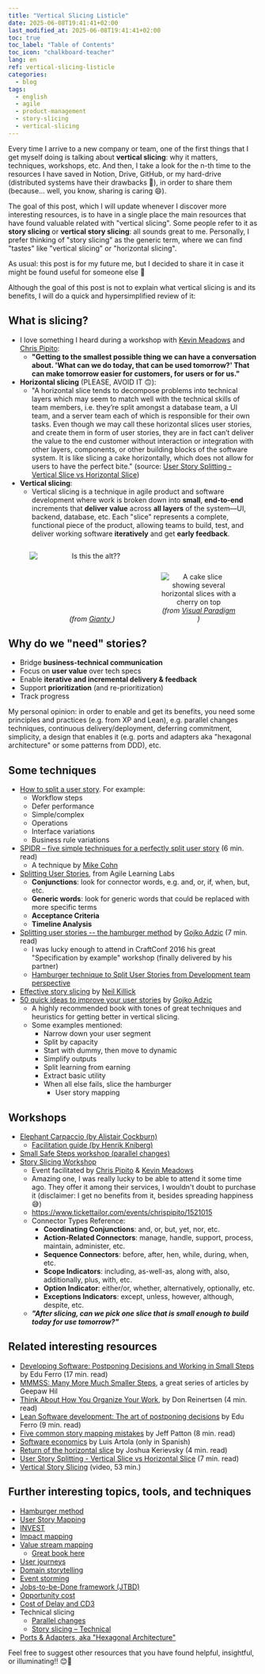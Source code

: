 ```yaml
---
title: "Vertical Slicing Listicle"
date: 2025-06-08T19:41:41+02:00
last_modified_at: 2025-06-08T19:41:41+02:00
toc: true
toc_label: "Table of Contents"
toc_icon: "chalkboard-teacher"
lang: en
ref: vertical-slicing-listicle
categories:
  - blog
tags:
  - english
  - agile
  - product-management
  - story-slicing
  - vertical-slicing
---
```


Every time I arrive to a new company or team, one of the first things that I get myself doing is talking about **vertical slicing**: why it matters, techniques, workshops, etc. And then, I take a look for the n-th time to the resources I have saved in Notion, Drive, GitHub, or my hard-drive (distributed systems have their drawbacks 🤣), in order to share them (because... well, you know, sharing is caring 😄).

The goal of this post, which I will update whenever I discover more interesting resources, is to have in a single place the main resources that have found valuable related with "vertical slicing". Some people refer to it as **story slicing** or **vertical story slicing**: all sounds great to me. Personally, I prefer thinking of "story slicing" as the generic term, where we can find "tastes" like "vertical slicing" or "horizontal slicing".

As usual: this post is for my future me, but I decided to share it in case it might be found useful for someone else 🙏

Although the goal of this post is not to explain what vertical slicing is and its benefits, I will do a quick and hypersimplified review of it:

## What is slicing?

- I love something I heard during a workshop with [Kevin Meadows](https://sessionize.com/kevin-meadows) and [Chris Pipito](https://chrispipito.com/):
  - **"Getting to the smallest possible thing we can have a conversation about. 'What can we do today, that can be used tomorrow?' That can make tomorrow easier for customers, for users or for us."**
- **Horizontal slicing** (PLEASE, AVOID IT 🙃):
  - "A horizontal slice tends to decompose problems into technical layers which may seem to match well with the technical skills of team members, i.e. they’re split amongst a database team, a UI team, and a server team each of which is responsible for their own tasks.
  Even though we may call these horizontal slices user stories, and create them in form of user stories, they are in fact can’t deliver the value to the end customer without interaction or integration with other layers, components, or other building blocks of the software system. It is like slicing a cake horizontally, which does not allow for users to have the perfect bite." (source: [User Story Splitting - Vertical Slice vs Horizontal Slice](https://www.visual-paradigm.com/scrum/user-story-splitting-vertical-slice-vs-horizontal-slice/))
- **Vertical slicing**:
  - Vertical slicing is a technique in agile product and software development where work is broken down into **small**, **end-to-end** increments that **deliver value** across **all layers** of the system—UI, backend, database, etc. Each "slice" represents a complete, functional piece of the product, allowing teams to build, test, and deliver working software **iteratively** and get **early feedback**.

<div style="display: flex;
            align-items: stretch;
            justify-content: center;
            gap: 1em;
            margin: 2em 0;">
  <figure style="display: flex;
                 flex-direction: column;
                 justify-content: space-between;
                 margin: 0;
                 text-align: center;
                 width: 50%;">
    <img src="{{ '/assets/images/vertical_slicing_1.png' | relative_url }}"
         alt="Is this the alt??"
         style="max-width:100%; height:auto;">
    <figcaption style="width: 100%; text-align: center; margin: 0;">
      <em>(from <a href="https://www.gianty.com/vertical-slice-game-development/"
         target="_blank" rel="noopener">
        Gianty
      </a>)</em>
    </figcaption>
  </figure>

  <figure style="display: flex;
                 flex-direction: column;
                 justify-content: space-between;
                 margin: 0;
                 text-align: center;
                 width: 30%;">
    <!-- here we add margin-top to push it down -->
    <img src="{{ '/assets/images/vertical_slicing_2.png' | relative_url }}"
         alt="A cake slice showing several horizontal slices with a cherry on top"
         style="max-width:100%; height:auto; margin-top:3em;">
    <figcaption style="width: 100%; text-align: center; margin: 0;">
      <em>(from <a href="https://www.visual-paradigm.com/scrum/user-story-splitting-vertical-slice-vs-horizontal-slice/"
         target="_blank" rel="noopener">
        Visual Paradigm
      </a>)</em>
    </figcaption>
  </figure>
</div>

## Why do we "need" stories?

- Bridge **business-technical communication**
- Focus on **user value** over tech specs
- Enable **iterative and incremental delivery & feedback**
- Support **prioritization** (and re-prioritization)
- Track progress

My personal opinion: in order to enable and get its benefits, you need some principles and practices (e.g. from XP and Lean), e.g. parallel changes techniques, continuous delivery/deployment, deferring commitment, simplicity, a design that enables it (e.g. ports and adapters aka "hexagonal architecture" or some patterns from DDD), etc.

## Some techniques

- [How to split a user story](https://www.humanizingwork.com/wp-content/uploads/2020/10/HW-Story-Splitting-Flowchart.pdf). For example:
  - Workflow steps
  - Defer performance
  - Simple/complex
  - Operations
  - Interface variations
  - Business rule variations
- [SPIDR – five simple techniques for a perfectly split user story](https://blogs.itemis.com/en/spidr-five-simple-techniques-for-a-perfectly-split-user-story) (6 min. read)
  - A technique by [Mike Cohn](https://www.mountaingoatsoftware.com/company/about-mike-cohn)
- [Splitting User Stories](https://www.agilelearninglabs.com/wp-content/uploads/2013/05/Splitting-User-Stories.pdf), from Agile Learning Labs
  - **Conjunctions**: look for connector words, e.g. and, or, if, when, but, etc.
  - **Generic words**: look for generic words that could be replaced with more specific terms
  - **Acceptance Criteria**
  - **Timeline Analysis**
- [Splitting user stories -- the hamburger method](https://gojko.net/2012/01/23/splitting-user-stories-the-hamburger-method/) by [Gojko Adzic](https://gojko.net/) (7 min. read)
  - I was lucky enough to attend in CraftConf 2016 his great "Specification by example" workshop (finally delivered by his partner)
  - [Hamburger technique to Split User Stories from Development team perspective](https://ancaonuta.medium.com/hamburger-method-to-split-user-stories-from-dev-team-perspective-d17aba58be02)
- [Effective story slicing](https://www.slideshare.net/slideshow/effective-story-slicing/31078074) by [Neil Killick](https://www.neilkillick.com/)
- [50 quick ideas to improve your user stories](https://www.goodreads.com/book/show/21411450-fifty-quick-ideas-to-improve-your-user-stories) by [Gojko Adzic](https://gojko.net/)
  - A highly recommended book with tones of great techniques and heuristics for getting better in vertical slicing.
  - Some examples mentioned:
    - Narrow down your user segment
    - Split by capacity
    - Start with dummy, then move to dynamic
    - Simplify outputs
    - Split learning from earning
    - Extract basic utility
    - When all else fails, slice the hamburger
      - User story mapping

## Workshops

- [Elephant Carpaccio (by Alistair Cockburn)](https://alistaircockburn.com/Elephant-Carpaccio)
  - [Facilitation guide (by Henrik Kniberg)](https://blog.crisp.se/2013/07/25/henrikkniberg/elephant-carpaccio-facilitation-guide)
- [Small Safe Steps workshop (parallel changes)](https://www.eferro.net/p/small-safe-steps-3s-workshop.html)
- [Story Slicing Workshop](https://www.linkedin.com/posts/jkmeadows_free-story-slicing-workshop-activity-7272369317571096576-uNyE/)
  - Event facilitated by [Chris Pipito](https://teamingwithsasquatch.com/) & [Kevin Meadows](https://www.linkedin.com/in/jkmeadows/)
  - Amazing one, I was really lucky to be able to attend it some time ago. They offer it among their services, I wouldn't doubt to purchase it (disclaimer: I get no benefits from it, besides spreading happiness 😅)
  - <https://www.tickettailor.com/events/chrispipito/1521015>
  - Connector Types Reference:
    - **Coordinating Conjunctions**: and, or, but, yet, nor, etc.
    - **Action-Related Connectors**: manage, handle, support, process, maintain, administer, etc.
    - **Sequence Connectors**: before, after, hen, while, during, when, etc.
    - **Scope Indicators**: including, as-well-as, along with, also, additionally, plus, with, etc.
    - **Option Indicator**: either/or, whether, alternatively, optionally, etc.
    - **Exceptions Indicators**: except, unless, however, although, despite, etc.
  - ***"After slicing, can we pick one slice that is small enough to build today for use tomorrow?"***

## Related interesting resources

- [Developing Software: Postponing Decisions and Working in Small Steps](https://www.eferro.net/2025/01/developing-software-postponing.html) by Edu Ferro (17 min. read)
- [MMMSS: Many More Much Smaller Steps](https://www.geepawhill.org/series/many-more-much-smaller-steps/), a great series of articles by Geepaw Hil
- [Think About How You Organize Your Work](https://docs.google.com/document/d/1bXAGIueSCZiclhVD_uNph4BzO47EHpkw/edit), by Don Reinertsen (4 min. read)
- [Lean Software development: The art of postponing decisions](https://www.eferro.net/2022/08/software-development-art-of-postponing.html) by Edu Ferro (9 min. read)
- [Five common story mapping mistakes](https://jpattonassociates.com/5-story-mapping-mistakes/) by Jeff Patton (8 min. read)
- [Software economics](https://leanpub.com/software-economics) by Luis Artola (only in Spanish)
- [Return of the horizontal slice](https://www.industriallogic.com/blog/return-of-the-horizontal-slice/) by Joshua Kerievsky (4 min. read)
- [User Story Splitting - Vertical Slice vs Horizontal Slice](https://www.visual-paradigm.com/scrum/user-story-splitting-vertical-slice-vs-horizontal-slice/) (7 min. read)
- [Vertical Story Slicing](https://www.youtube.com/watch?v=ajYN66GCpf8) (video, 53 min.)

## Further interesting topics, tools, and techniques

- [Hamburger method](https://gojko.net/2012/01/23/splitting-user-stories-the-hamburger-method/)
- [User Story Mapping](https://jpattonassociates.com/story-mapping/)
- [INVEST](https://en.wikipedia.org/wiki/INVEST_(mnemonic))
- [Impact mapping](https://www.impactmapping.org/)
- [Value stream mapping](https://en.wikipedia.org/wiki/Value-stream_mapping)
  - [Great book here](https://www.goodreads.com/book/show/17718225-value-stream-mapping)
- [User journeys](https://www.nngroup.com/articles/user-journeys-vs-user-flows/)
- [Domain storytelling](http://www.domainstorytelling.org/)
- [Event storming](https://www.eventstorming.com/)
- [Jobs-to-be-Done framework (JTBD)](https://jobstobedone.org/)
- [Opportunity cost](https://en.wikipedia.org/wiki/Opportunity_cost)
- [Cost of Delay and CD3](https://blackswanfarming.com/cost-of-delay-divided-by-duration/)
- Technical slicing
  - [Parallel changes](https://martinfowler.com/bliki/ParallelChange.html)
  - [Story slicing – Technical](https://iadb.notion.site/Story-slicing-Technical-0db4467761e842a883b4b80462b7c01d)
- [Ports & Adapters, aka "Hexagonal Architecture"](https://alistair.cockburn.us/hexagonal-architecture)

Feel free to suggest other resources that you have found helpful, insightful, or illuminating!! 😊🙏
